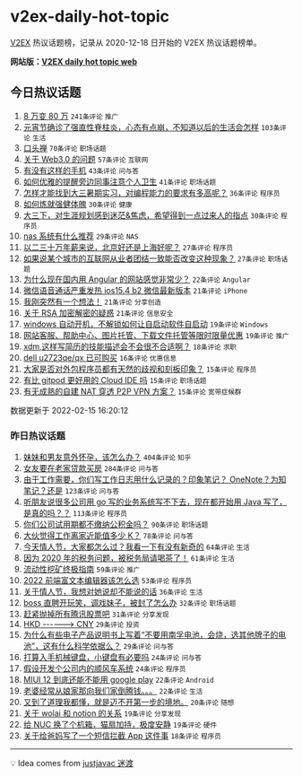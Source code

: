 # v2ex-daily-hot-topic

[V2EX](https://www.v2ex.com/) 热议话题榜，记录从 2020-12-18 日开始的 V2EX 热议话题榜单。

**网站版：[V2EX daily hot topic web](https://boojack.github.io/v2ex-daily-hot-topic-web/)**

## 今日热议话题

<!-- TODAY BEGIN -->

1. [8 万变 80 万](https://www.v2ex.com/t/833951) `241条评论` `推广`
1. [元宵节确诊了强直性脊柱炎，心态有点崩，不知道以后的生活会怎样](https://www.v2ex.com/t/833923) `103条评论` `生活`
1. [口头禅](https://www.v2ex.com/t/833957) `70条评论` `职场话题`
1. [关于 Web3.0 的问题](https://www.v2ex.com/t/833901) `57条评论` `互联网`
1. [有没有这样的手机](https://www.v2ex.com/t/833896) `43条评论` `问与答`
1. [如何优雅的提醒旁边同事注意个人卫生](https://www.v2ex.com/t/833917) `41条评论` `职场话题`
1. [怎样才能找到大三暑期实习，对编程能力的要求有多高呢？](https://www.v2ex.com/t/833897) `36条评论` `程序员`
1. [如何炼就强健体魄](https://www.v2ex.com/t/834068) `30条评论` `健康`
1. [大三下，对生涯规划感到迷茫&焦虑，希望得到一点过来人的指点](https://www.v2ex.com/t/834060) `30条评论` `程序员`
1. [nas 系统有什么推荐](https://www.v2ex.com/t/834081) `29条评论` `NAS`
1. [以二三十万年薪来说，北京好还是上海好呢？](https://www.v2ex.com/t/834078) `27条评论` `程序员`
1. [如果说某个城市的互联网从业者团结一致能否改变这种现象？](https://www.v2ex.com/t/834036) `27条评论` `职场话题`
1. [为什么现在国内用 Angular 的网站感觉非常少？](https://www.v2ex.com/t/834025) `22条评论` `Angular`
1. [微信语音通话严重发热 ios15.4 b2 微信最新版本](https://www.v2ex.com/t/834031) `21条评论` `iPhone`
1. [我刚突然有一个想法！](https://www.v2ex.com/t/834027) `21条评论` `分享创造`
1. [关于 RSA 加密解密的疑惑](https://www.v2ex.com/t/833947) `21条评论` `信息安全`
1. [windows 自动开机，不解锁如何让自启动软件自启动](https://www.v2ex.com/t/833970) `19条评论` `Windows`
1. [网站客服、帮助中心、图片托管、下载文件托管等限时限量优惠](https://www.v2ex.com/t/833960) `19条评论` `推广`
1. [xdm,这样写简历的技能描述会不会很不合适啊？](https://www.v2ex.com/t/833919) `18条评论` `求职`
1. [dell u2723qe/qx 已可购买](https://www.v2ex.com/t/834097) `16条评论` `优惠信息`
1. [大家是否对外包程序员都有天然的歧视和刻板印象？](https://www.v2ex.com/t/834071) `15条评论` `程序员`
1. [有比 gitpod 更好用的 Cloud IDE 吗](https://www.v2ex.com/t/834069) `15条评论` `职场话题`
1. [有无成熟的自建 NAT 穿透 P2P VPN 方案？](https://www.v2ex.com/t/834065) `15条评论` `宽带症候群`

数据更新于 2022-02-15 16:20:12

<!-- TODAY END -->

### 昨日热议话题

<!-- YESTERDAY BEGIN -->

1. [妹妹和男友意外怀孕，该怎么办？](https://www.v2ex.com/t/833746) `404条评论` `知乎`
1. [女友要在老家贷款买房](https://www.v2ex.com/t/833660) `284条评论` `问与答`
1. [由于工作需要，你们写工作日志用什么记录的？印象笔记？ OneNote？为知笔记？还是](https://www.v2ex.com/t/833644) `123条评论` `问与答`
1. [听朋友说很多公司用 go 写的业务系统写不下去，现在都开始用 Java 写了，是真的吗？？](https://www.v2ex.com/t/833744) `113条评论` `程序员`
1. [你们公司试用期都不缴纳公积金吗？](https://www.v2ex.com/t/833655) `90条评论` `职场话题`
1. [大伙觉得工作离家近能值多少 K？](https://www.v2ex.com/t/833658) `78条评论` `问与答`
1. [今天情人节，大家都怎么过？我看一下有没有新奇的](https://www.v2ex.com/t/833648) `64条评论` `生活`
1. [因为 2020 年的税务问题，被税务局请喝茶了！](https://www.v2ex.com/t/833724) `61条评论` `生活`
1. [流动性挖矿终极指南](https://www.v2ex.com/t/833649) `59条评论` `推广`
1. [2022 前端富文本编辑器该怎么选](https://www.v2ex.com/t/833656) `53条评论` `程序员`
1. [关于情人节，我想对她说却不能说的话](https://www.v2ex.com/t/833806) `36条评论` `生活`
1. [boss 直聘开玩笑，调戏妹子，被封了怎么办](https://www.v2ex.com/t/833727) `32条评论` `职场话题`
1. [赶紧抛掉所有腾讯股票吧](https://www.v2ex.com/t/833813) `31条评论` `分享发现`
1. [HKD ------> CNY](https://www.v2ex.com/t/833854) `29条评论` `投资`
1. [为什么有些电子产品说明书上写着“不要用南孚电池，会烧，选其他牌子的电池”，这有什么科学依据么？](https://www.v2ex.com/t/833718) `29条评论` `问与答`
1. [打算入手机械键盘，小键盘有必要吗](https://www.v2ex.com/t/833774) `24条评论` `问与答`
1. [假设开发个公司内的顺风车系统](https://www.v2ex.com/t/833688) `24条评论` `程序员`
1. [MIUI 12 到底还能不能用 google play](https://www.v2ex.com/t/833796) `22条评论` `Android`
1. [老婆经常从娘家那向我们家倒腾钱。。。](https://www.v2ex.com/t/833766) `22条评论` `生活`
1. [又到了道理我都懂，就是迈不开第一步的境地。](https://www.v2ex.com/t/833887) `20条评论` `随想`
1. [关于 wolai 和 notion 的关系](https://www.v2ex.com/t/833867) `19条评论` `分享发现`
1. [给 NUC 换了个机箱，猫扇加持，极度安静](https://www.v2ex.com/t/833846) `19条评论` `硬件`
1. [关于给爸妈写了一个短信拦截 App 这件事](https://www.v2ex.com/t/833808) `18条评论` `程序员`

<!-- YESTERDAY END -->

---

💡 Idea comes from [justjavac 迷渡](https://github.com/justjavac/)

